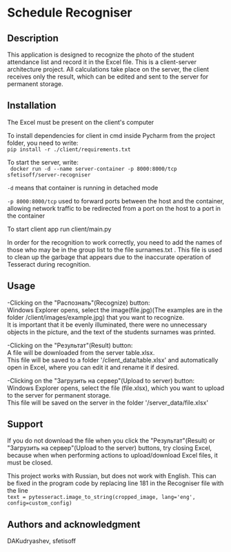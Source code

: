 # Schedule Recogniser


## Description
This application is designed to recognize the photo of the student attendance list and record it in the Excel file. This is a client-server architecture project. All calculations take place on the server, the client receives only the result, which can be edited and sent to the server for permanent storage.

## Installation
The Excel must be present on the client's computer

To install dependencies for client in cmd inside Pycharm from the project folder, you need to write:  
```pip install -r ./client/requirements.txt```  

To start the server, write:  
``` docker run -d --name server-container -p 8000:8000/tcp sfetisoff/server-recogniser```

``-d`` means that container is running in detached mode

`-p 8000:8000/tcp` used to forward ports between the host and the container, allowing network traffic to be redirected from a port on the host to a port in the container

To start client app run client/main.py

In order for the recognition to work correctly, you need to add the names of those who may be in the group list to the file surnames.txt . This file is used to clean up the garbage that appears due to the inaccurate operation of Tesseract during recognition.

## Usage
-Clicking on the "Распознать"(Recognize) button:   
Windows Explorer opens, select the image(file.jpg)(The examples are in the folder /client/images/example.jpg) that you want to recognize.   
It is important that it be evenly illuminated, there were no unnecessary objects in the picture, and the text of the students surnames was printed.

-Clicking on the "Результат"(Result) button:  
A file will be downloaded from the server table.xlsx.  
This file will be saved to a folder '/client_data/table.xlsx' and automatically open in Excel, where you can edit it and rename it if desired.


-Clicking on the "Загрузить на сервер"(Upload to server) button:  
Windows Explorer opens, select the file (file.xlsx), which you want to upload to the server for permanent storage.  
This file will be saved on the server in the folder '/server_data/file.xlsx'

## Support
If you do not download the file when you click the "Результат"(Result) or "Загрузить на сервер"(Upload to the server) buttons, try closing Excel, because when when performing actions to upload/download Excel files, it must be closed.

This project works with Russian, but does not work with English. This can be fixed in the program code by replacing line 181 in the Recogniser file with the line  
```text = pytesseract.image_to_string(cropped_image, lang='eng', config=custom_config)```


## Authors and acknowledgment
DAKudryashev, sfetisoff

